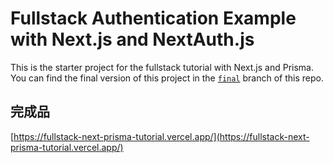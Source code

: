 # Fullstack Authentication Example with Next.js and NextAuth.js

This is the starter project for the fullstack tutorial with Next.js and Prisma. You can find the final version of this project in the [`final`](https://github.com/prisma/blogr-nextjs-prisma/tree/final) branch of this repo.

## 完成品

[https://fullstack-next-prisma-tutorial.vercel.app/](https://fullstack-next-prisma-tutorial.vercel.app/)
